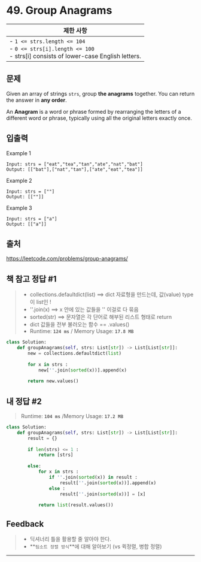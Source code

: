 # 49. Group Anagrams

| 제한 사항                                                    |
| ------------------------------------------------------------ |
| - `1 <= strs.length <= 104` <br />- `0 <= strs[i].length <= 100`<br />- strs[i] consists of lower-case English letters.<br /> |



## 문제

Given an array of strings `strs`, group **the anagrams** together. You can return the answer in **any order**.

An **Anagram** is a word or phrase formed by rearranging the letters of a different word or phrase, typically using all the original letters exactly once.



## 입출력

Example 1

```
Input: strs = ["eat","tea","tan","ate","nat","bat"]
Output: [["bat"],["nat","tan"],["ate","eat","tea"]]
```

Example 2

```
Input: strs = [""]
Output: [[""]]
```

Example 3

```
Input: strs = ["a"]
Output: [["a"]]
```





## 출처

https://leetcode.com/problems/group-anagrams/





## 책 참고 정답 #1

> - collections.defaultdict(list) ==> dict 자료형을 만드는데, 값(value) type이 list인 !
> - ''.join(x) ==> x 안에 있는 값들을 '' 이걸로 다 묶음
> - sorted(str) ==> 문자열은 각 단어로 해부된 리스트 형태로 return
> - dict 값들을 전부 불러오는 함수 == .values()
> - Runtime: **`124 ms`** / Memory Usage: **`17.8 MB`**

```python
class Solution:
    def groupAnagrams(self, strs: List[str]) -> List[List[str]]:
        new = collections.defaultdict(list)
        
        for x in strs :
            new[''.join(sorted(x))].append(x)
        
        return new.values()
```



## 내 정답 #2

> Runtime: **`104 ms`** /Memory Usage: **`17.2 MB`**

```python
class Solution:
    def groupAnagrams(self, strs: List[str]) -> List[List[str]]:
        result = {}
        
        if len(strs) <= 1 :
            return [strs]
        
        else:
            for x in strs :
                if ''.join(sorted(x)) in result :
                    result[''.join(sorted(x))].append(x)
                else :
                    result[''.join(sorted(x))] = [x]
        
            return list(result.values())
```



## Feedback

> * 딕셔너리 틀을 활용할 줄 알아야 한다.
> * **`팀소트 정렬 방식`**에 대해 알아보기 (vs 퀵정렬, 병합 정렬)



---

